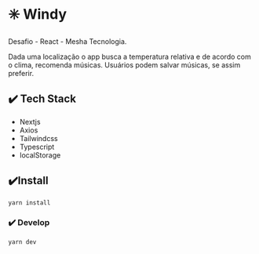 # ✳️ Windy

Desafio - React - Mesha Tecnologia.

Dada uma localização o app busca a temperatura relativa e de acordo com o clima, recomenda músicas. Usuários podem salvar músicas, se assim preferir.

## ✔️ Tech Stack

- Nextjs
- Axios
- Tailwindcss
- Typescript
- localStorage

## ✔️Install

```
yarn install
```

### ✔️ Develop

```
yarn dev
```
